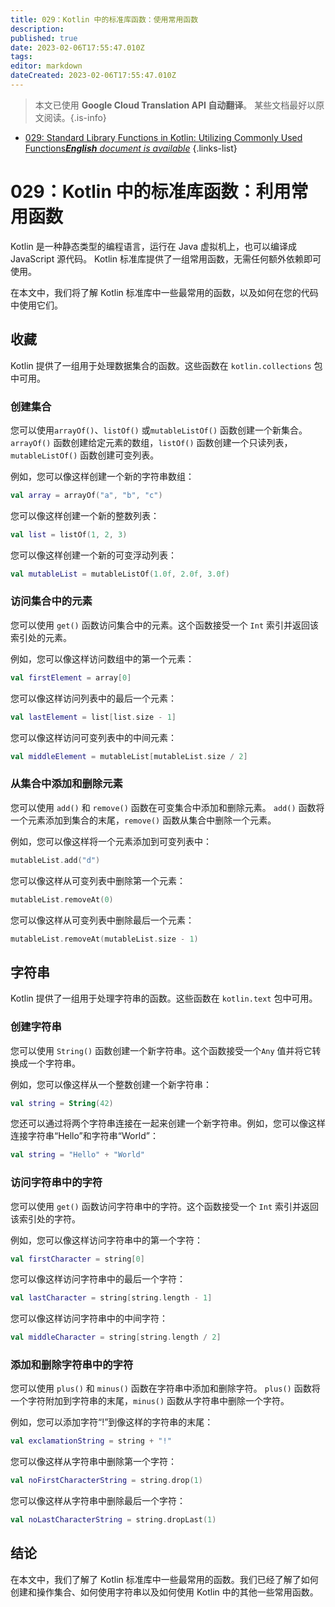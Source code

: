 ```yaml
---
title: 029：Kotlin 中的标准库函数：使用常用函数
description: 
published: true
date: 2023-02-06T17:55:47.010Z
tags: 
editor: markdown
dateCreated: 2023-02-06T17:55:47.010Z
---
```


> 本文已使用 **Google Cloud Translation API 自动翻译**。
某些文档最好以原文阅读。{.is-info}



- [029: Standard Library Functions in Kotlin: Utilizing Commonly Used Functions***English** document is available*](/en/Knowledge-base/Kotlin/Learning/029-standard-library-functions-in-kotlin-utilizing-commonly-used-functions)
{.links-list}


# 029：Kotlin 中的标准库函数：利用常用函数

Kotlin 是一种静态类型的编程语言，运行在 Java 虚拟机上，也可以编译成 JavaScript 源代码。 Kotlin 标准库提供了一组常用函数，无需任何额外依赖即可使用。

在本文中，我们将了解 Kotlin 标准库中一些最常用的函数，以及如何在您的代码中使用它们。

## 收藏

Kotlin 提供了一组用于处理数据集合的函数。这些函数在 ```kotlin.collections``` 包中可用。

### 创建集合

您可以使用```arrayOf()```、```listOf()``` 或```mutableListOf()``` 函数创建一个新集合。 ```arrayOf()``` 函数创建给定元素的数组，```listOf()``` 函数创建一个只读列表，```mutableListOf()``` 函数创建可变列表。

例如，您可以像这样创建一个新的字符串数组：

```kotlin
val array = arrayOf("a", "b", "c")
```

您可以像这样创建一个新的整数列表：

```kotlin
val list = listOf(1, 2, 3)
```

您可以像这样创建一个新的可变浮动列表：

```kotlin
val mutableList = mutableListOf(1.0f, 2.0f, 3.0f)
```

### 访问集合中的元素

您可以使用 ```get()``` 函数访问集合中的元素。这个函数接受一个 ```Int``` 索引并返回该索引处的元素。

例如，您可以像这样访问数组中的第一个元素：

```kotlin
val firstElement = array[0]
```

您可以像这样访问列表中的最后一个元素：

```kotlin
val lastElement = list[list.size - 1]
```

您可以像这样访问可变列表中的中间元素：

```kotlin
val middleElement = mutableList[mutableList.size / 2]
```

### 从集合中添加和删除元素

您可以使用 ```add()``` 和 ```remove()``` 函数在可变集合中添加和删除元素。 ```add()``` 函数将一个元素添加到集合的末尾，```remove()``` 函数从集合中删除一个元素。

例如，您可以像这样将一个元素添加到可变列表中：

```kotlin
mutableList.add("d")
```

您可以像这样从可变列表中删除第一个元素：

```kotlin
mutableList.removeAt(0)
```

您可以像这样从可变列表中删除最后一个元素：

```kotlin
mutableList.removeAt(mutableList.size - 1)
```

## 字符串

Kotlin 提供了一组用于处理字符串的函数。这些函数在 ```kotlin.text``` 包中可用。

### 创建字符串

您可以使用 ```String()``` 函数创建一个新字符串。这个函数接受一个```Any``` 值并将它转换成一个字符串。

例如，您可以像这样从一个整数创建一个新字符串：

```kotlin
val string = String(42)
```

您还可以通过将两个字符串连接在一起来创建一个新字符串。例如，您可以像这样连接字符串“Hello”和字符串“World”：

```kotlin
val string = "Hello" + "World"
```

### 访问字符串中的字符

您可以使用 ```get()``` 函数访问字符串中的字符。这个函数接受一个 ```Int``` 索引并返回该索引处的字符。

例如，您可以像这样访问字符串中的第一个字符：

```kotlin
val firstCharacter = string[0]
```

您可以像这样访问字符串中的最后一个字符：

```kotlin
val lastCharacter = string[string.length - 1]
```

您可以像这样访问字符串中的中间字符：

```kotlin
val middleCharacter = string[string.length / 2]
```

### 添加和删除字符串中的字符

您可以使用 ```plus()``` 和 ```minus()``` 函数在字符串中添加和删除字符。 ```plus()``` 函数将一个字符附加到字符串的末尾，```minus()``` 函数从字符串中删除一个字符。

例如，您可以添加字符“!”到像这样的字符串的末尾：

```kotlin
val exclamationString = string + "!"
```

您可以像这样从字符串中删除第一个字符：

```kotlin
val noFirstCharacterString = string.drop(1)
```

您可以像这样从字符串中删除最后一个字符：

```kotlin
val noLastCharacterString = string.dropLast(1)
```

## 结论

在本文中，我们了解了 Kotlin 标准库中一些最常用的函数。我们已经了解了如何创建和操作集合、如何使用字符串以及如何使用 Kotlin 中的其他一些常用函数。